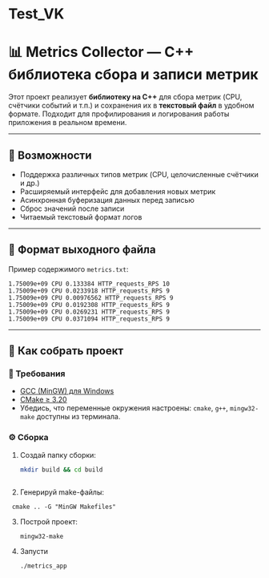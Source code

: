 # Test_VK

# 📊 Metrics Collector — C++ библиотека сбора и записи метрик

Этот проект реализует **библиотеку на C++** для сбора метрик (CPU, счётчики событий и т.п.) и сохранения их в **текстовый файл** в удобном формате. Подходит для профилирования и логирования работы приложения в реальном времени.

---

## 🔧 Возможности

- Поддержка различных типов метрик (CPU, целочисленные счётчики и др.)
- Расширяемый интерфейс для добавления новых метрик
- Асинхронная буферизация данных перед записью
- Сброс значений после записи
- Читаемый текстовый формат логов

---

## 📂 Формат выходного файла

Пример содержимого `metrics.txt`:
```  
1.75009e+09 CPU 0.133384 HTTP_requests_RPS 10
1.75009e+09 CPU 0.0233918 HTTP_requests_RPS 9
1.75009e+09 CPU 0.00976562 HTTP_requests_RPS 9
1.75009e+09 CPU 0.0192308 HTTP_requests_RPS 9
1.75009e+09 CPU 0.0269231 HTTP_requests_RPS 9
1.75009e+09 CPU 0.0371094 HTTP_requests_RPS 9
```  


---

## 🚀 Как собрать проект

### 🧰 Требования

- [GCC (MinGW) для Windows](https://winlibs.com/)
- [CMake ≥ 3.20](https://cmake.org/)
- Убедись, что переменные окружения настроены: `cmake`, `g++`, `mingw32-make` доступны из терминала.

### ⚙️ Сборка

1. Создай папку сборки:
   ```bash
   mkdir build && cd build
  
2. Генерируй make-файлы:
  ```
   cmake .. -G "MinGW Makefiles"
  ```
3. Построй проект:
   ```
   mingw32-make
   ```
4. Запусти
   ```
   ./metrics_app
   ```

